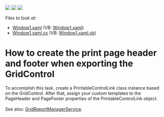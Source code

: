 <!-- default badges list -->
![](https://img.shields.io/endpoint?url=https://codecentral.devexpress.com/api/v1/VersionRange/128649497/16.1.4%2B)
[![](https://img.shields.io/badge/Open_in_DevExpress_Support_Center-FF7200?style=flat-square&logo=DevExpress&logoColor=white)](https://supportcenter.devexpress.com/ticket/details/E2608)
[![](https://img.shields.io/badge/📖_How_to_use_DevExpress_Examples-e9f6fc?style=flat-square)](https://docs.devexpress.com/GeneralInformation/403183)
<!-- default badges end -->
<!-- default file list -->
*Files to look at*:

* [Window1.xaml](./CS/GridPrint/Window1.xaml) (VB: [Window1.xaml](./VB/GridPrint/Window1.xaml))
* [Window1.xaml.cs](./CS/GridPrint/Window1.xaml.cs) (VB: [Window1.xaml.vb](./VB/GridPrint/Window1.xaml.vb))
<!-- default file list end -->
# How to create the print page header and footer when exporting the GridControl


<p>To accomplish this task, create a PrintableControlLink class instance based on the GridControl. After that, assign your custom templates to the PageHeader and PageFooter properties of the PrintableControlLink object.<br><br>See also: <a href="https://documentation.devexpress.com/WPF/115300/Common-Concepts/MVVM-Framework/Services/Predefined-Set/Report-Services/GridReportManagerService">GridReportManagerService</a>.</p>

<br/>



